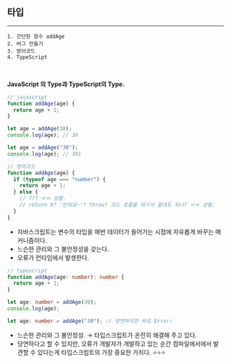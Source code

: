 ## 타입

---

```
1. 간단한 함수 addAge
2. 버그 만들기
3. 방어코드
4. TypeScript
```

<br />

**JavaScript 의 Type과 TypeScript의 Type.**

```js
// javascript
function addAge(age) {
  return age + 1;
}

let age = addAge(30);
console.log(age); // 30

let age = addAge("30");
console.log(age); // 301

// 방어코드
function addAge(age) {
  if (typeof age === "number") {
    return age + 1;
  } else {
    // ??? ㅠㅠ 상황.
    // return 0? '안되요~'? throw? 코드 흐름을 여기서 끝내도 되나? ㅠㅠ 상황.
  }
}
```

- 자바스크립트는 변수의 타입을 매번 데이터가 들어가는 시점에 자유롭게 바꾸는 매커니즘이다.
- 느슨한 관리와 그 불안정성을 갖는다.
- 오류가 런타임에서 발생한다.

```ts
// typescript
function addAge(age: number): number {
  return age + 1;
}

let age: number = addAge(30);
console.log(age);

let age: number = addAge("30"); // 당연하지만 바로 Error~
```

- 느슨한 관리와 그 불안정성. → 타입스크립트가 온전히 해결해 주고 있다.
- 당연하다고 할 수 있지만, 오류가 개발자가 개발하고 있는 순간 컴파일에서에서 발견할 수 있다는게 타입스크립트의 가장 중요한 가치다. ⭐️⭐️⭐️

